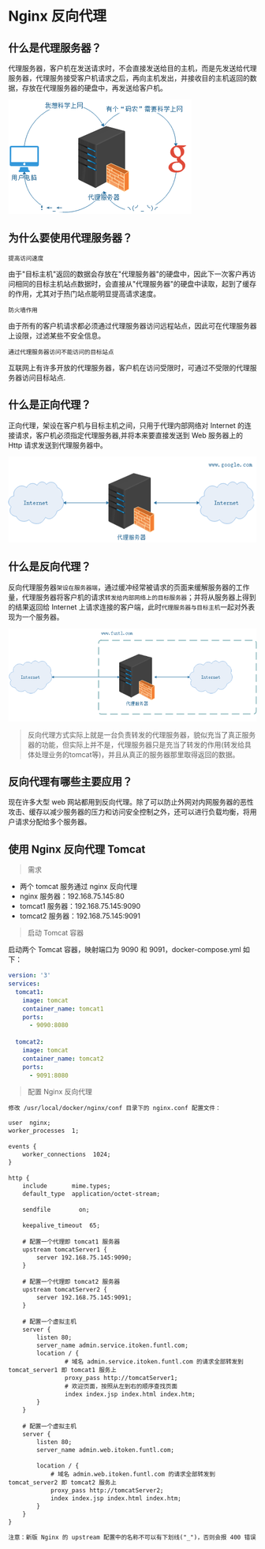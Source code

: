 # Nginx 反向代理

## 什么是代理服务器？

代理服务器，客户机在发送请求时，不会直接发送给目的主机，而是先发送给代理服务器，代理服务接受客户机请求之后，再向主机发出，并接收目的主机返回的数据，存放在代理服务器的硬盘中，再发送给客户机。

![代理服务器](代理服务器.png)

## 为什么要使用代理服务器？

    提高访问速度

由于"目标主机"返回的数据会存放在"代理服务器"的硬盘中，因此下一次客户再访问相同的目标主机站点数据时，会直接从"代理服务器"的硬盘中读取，起到了缓存的作用，尤其对于热门站点能明显提高请求速度。

    防火墙作用

由于所有的客户机请求都必须通过代理服务器访问远程站点，因此可在代理服务器上设限，过滤某些不安全信息。

    通过代理服务器访问不能访问的目标站点

互联网上有许多开放的代理服务器，客户机在访问受限时，可通过不受限的代理服务器访问目标站点.

## 什么是正向代理？

正向代理，架设在客户机与目标主机之间，只用于代理内部网络对 Internet 的连接请求，客户机必须指定代理服务器,并将本来要直接发送到 Web 服务器上的 Http 请求发送到代理服务器中。

![](正向代理.png)

## 什么是反向代理？

反向代理服务器`架设在服务器端`，通过缓冲经常被请求的页面来缓解服务器的工作量，代理服务器将客户机的请求`转发给内部网络上的目标服务器`；并将从服务器上得到的结果返回给 Internet 上请求连接的客户端，此时`代理服务器与目标主机`一起对外表现为一个服务器。

![](反向代理.png)

>反向代理方式实际上就是一台负责转发的代理服务器，貌似充当了真正服务器的功能，但实际上并不是，代理服务器只是充当了转发的作用(转发给具体处理业务的tomcat等)，并且从真正的服务器那里取得返回的数据。

## 反向代理有哪些主要应用？

现在许多大型 web 网站都用到反向代理。除了可以防止外网对内网服务器的恶性攻击、缓存以减少服务器的压力和访问安全控制之外，还可以进行负载均衡，将用户请求分配给多个服务器。

## 使用 Nginx 反向代理 Tomcat

>需求

- 两个 tomcat 服务通过 nginx 反向代理
- nginx 服务器：192.168.75.145:80
- tomcat1 服务器：192.168.75.145:9090
- tomcat2 服务器：192.168.75.145:9091

>启动 Tomcat 容器

启动两个 Tomcat 容器，映射端口为 9090 和 9091，docker-compose.yml 如下：

```yml
version: '3'
services:
  tomcat1:
    image: tomcat
    container_name: tomcat1
    ports:
      - 9090:8080

  tomcat2:
    image: tomcat
    container_name: tomcat2
    ports:
      - 9091:8080
```


>配置 Nginx 反向代理

    修改 /usr/local/docker/nginx/conf 目录下的 nginx.conf 配置文件：

```shell
user  nginx;
worker_processes  1;

events {
    worker_connections  1024;
}

http {
    include       mime.types;
    default_type  application/octet-stream;

    sendfile        on;

    keepalive_timeout  65;
    
    # 配置一个代理即 tomcat1 服务器
    upstream tomcatServer1 {
        server 192.168.75.145:9090;
    }

    # 配置一个代理即 tomcat2 服务器
    upstream tomcatServer2 {
        server 192.168.75.145:9091;
    }

    # 配置一个虚拟主机
    server {
        listen 80;
        server_name admin.service.itoken.funtl.com;
        location / {
                # 域名 admin.service.itoken.funtl.com 的请求全部转发到 tomcat_server1 即 tomcat1 服务上
                proxy_pass http://tomcatServer1;
                # 欢迎页面，按照从左到右的顺序查找页面
                index index.jsp index.html index.htm;
        }
    }

    # 配置一个虚拟主机
    server {
        listen 80;
        server_name admin.web.itoken.funtl.com;

        location / {
            # 域名 admin.web.itoken.funtl.com 的请求全部转发到 tomcat_server2 即 tomcat2 服务上
            proxy_pass http://tomcatServer2;
            index index.jsp index.html index.htm;
        }
    }
}
```

    注意：新版 Nginx 的 upstream 配置中的名称不可以有下划线("_")，否则会报 400 错误